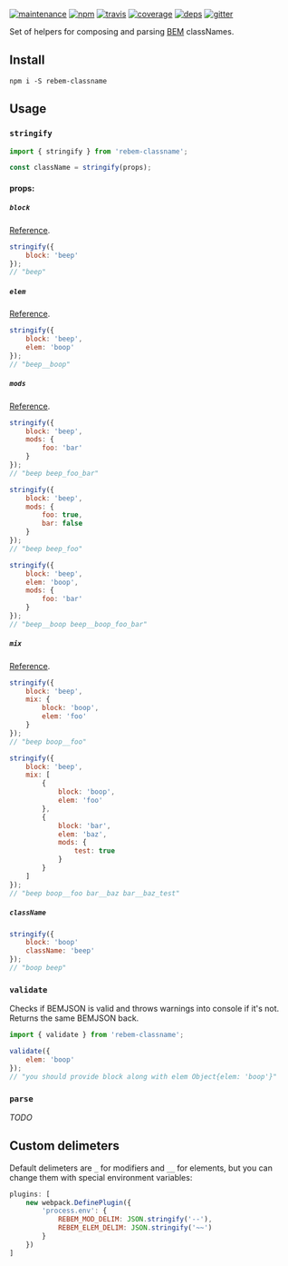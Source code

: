 [![maintenance](https://img.shields.io/badge/maintained-no-red.svg?style=flat-square)](http://unmaintained.tech)
[![npm](https://img.shields.io/npm/v/rebem-classname.svg?style=flat-square)](https://www.npmjs.com/package/rebem-classname)
[![travis](http://img.shields.io/travis/rebem/classname.svg?style=flat-square)](https://travis-ci.org/rebem/classname)
[![coverage](https://img.shields.io/codecov/c/github/rebem/classname.svg?style=flat-square)](https://codecov.io/github/rebem/classname)
[![deps](https://img.shields.io/gemnasium/rebem/classname.svg?style=flat-square)](https://gemnasium.com/rebem/classname)
[![gitter](https://img.shields.io/badge/gitter-join_chat_%E2%86%92-46bc99.svg?style=flat-square)](https://gitter.im/rebem/rebem)

Set of helpers for composing and parsing [BEM](http://getbem.com/) classNames.

## Install

```
npm i -S rebem-classname
```

## Usage

### `stringify`

```js
import { stringify } from 'rebem-classname';

const className = stringify(props);
```

#### props:

##### `block`

[Reference](https://en.bem.info/method/key-concepts/#block).

```js
stringify({
    block: 'beep'
});
// "beep"
```

##### `elem`

[Reference](https://en.bem.info/method/key-concepts/#element).

```js
stringify({
    block: 'beep',
    elem: 'boop'
});
// "beep__boop"
```

##### `mods`

[Reference](https://en.bem.info/method/key-concepts/#modifier).

```js
stringify({
    block: 'beep',
    mods: {
        foo: 'bar'
    }
});
// "beep beep_foo_bar"
```

```js
stringify({
    block: 'beep',
    mods: {
        foo: true,
        bar: false
    }
});
// "beep beep_foo"
```

```js
stringify({
    block: 'beep',
    elem: 'boop',
    mods: {
        foo: 'bar'
    }
});
// "beep__boop beep__boop_foo_bar"
```

##### `mix`

[Reference](https://en.bem.info/method/key-concepts/#mix).

```js
stringify({
    block: 'beep',
    mix: {
        block: 'boop',
        elem: 'foo'
    }
});
// "beep boop__foo"
```

```js
stringify({
    block: 'beep',
    mix: [
        {
            block: 'boop',
            elem: 'foo'
        },
        {
            block: 'bar',
            elem: 'baz',
            mods: {
                test: true
            }
        }
    ]
});
// "beep boop__foo bar__baz bar__baz_test"
```

##### `className`

```js
stringify({
    block: 'boop'
    className: 'beep'
});
// "boop beep"
```

### `validate`

Checks if BEMJSON is valid and throws warnings into console if it's not. Returns the same BEMJSON back.

```js
import { validate } from 'rebem-classname';

validate({
    elem: 'boop'
});
// "you should provide block along with elem Object{elem: 'boop'}"
```

### `parse`

*TODO*

## Custom delimeters

Default delimeters are `_` for modifiers and `__` for elements, but you can change them with special environment variables:

```js
plugins: [
    new webpack.DefinePlugin({
        'process.env': {
            REBEM_MOD_DELIM: JSON.stringify('--'),
            REBEM_ELEM_DELIM: JSON.stringify('~~')
        }
    })
]
```
